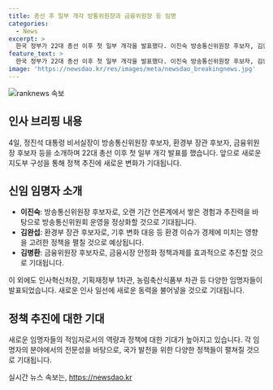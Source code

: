 ```yaml
---
title: 총선 후 일부 개각 방통위원장과 금융위원장 등 임명
categories:
  - News
excerpt: >
  한국 정부가 22대 총선 이후 첫 일부 개각을 발표했다. 이진숙 방송통신위원장 후보자, 김완섭 환경부 장관 후보자, 김병환 금융위원장 후보자 등이 소개됐다. 이들은 각자 방송통신위원회 운영, 환경 정책, 금융시장 안정화 등에서 뛰어난 역량을 발휘할 것으로 예상된다. 또한, 인사혁신처장, 기획재정부 1차관, 농림축산식품부 차관 등에도 새로운 임명자가 발표됐다. 이를 통해 정부는 다양한 분야에서의 전문가들을 적극적으로 영입하고 있는 것으로 보인다.
feature_text: >
  한국 정부가 22대 총선 이후 첫 일부 개각을 발표했다. 이진숙 방송통신위원장 후보자, 김완섭 환경부 장관 후보자, 김병환 금융위원장 후보자 등이 소개됐다. 이들은 각자 방송통신위원회 운영, 환경 정책, 금융시장 안정화 등에서 뛰어난 역량을 발휘할 것으로 예상된다. 또한, 인사혁신처장, 기획재정부 1차관, 농림축산식품부 차관 등에도 새로운 임명자가 발표됐다. 이를 통해 정부는 다양한 분야에서의 전문가들을 적극적으로 영입하고 있는 것으로 보인다.
image: 'https://newsdao.kr/res/images/meta/newsdao_breakingnews.jpg'
---
```


<p><img src="https://newsdao.kr/res/images/meta/newsdao_breakingnews.jpg" alt="ranknews 속보" /></p>

<h2 data-ke-size="size26">인사 브리핑 내용</h2>

<p data-ke-size="size16">4일, 정진석 대통령 비서실장이 방송통신위원장 후보자, 환경부 장관 후보자, 금융위원장 후보자 등을 소개하며 22대 총선 이후 첫 일부 개각 발표를 했습니다. 앞으로 새로운 지도부 구성을 통해 정책 추진에 새로운 변화가 기대됩니다.</p>

<h2 data-ke-size="size24">신임 임명자 소개</h2>

<ul>
    <li><b>이진숙</b>: 방송통신위원장 후보자로, 오랜 기간 언론계에서 쌓은 경험과 추진력을 바탕으로 방송통신위원회 운영을 정상화할 것으로 기대됩니다.</li>
    <li><b>김완섭</b>: 환경부 장관 후보자로, 기후 변화 대응 등 환경 이슈가 경제에 미치는 영향을 고려한 정책을 펼칠 것으로 예상됩니다.</li>
    <li><b>김병환</b>: 금융위원장 후보자로, 금융시장 안정화 정책과제를 효과적으로 추진할 것으로 기대됩니다.</li>
</ul>

<p data-ke-size="size16">이 외에도 인사혁신처장, 기획재정부 1차관, 농림축산식품부 차관 등 다양한 임명자들이 발표되었습니다. 새로운 인사 일선에 새로운 동력을 불어넣을 것으로 기대됩니다.</p>

<h2 data-ke-size="size24">정책 추진에 대한 기대</h2>

<p data-ke-size="size16">새로운 임명자들의 적임자로서의 역량과 정책에 대한 기대가 높아지고 있습니다. 각 임명자의 분야에서의 전문성을 바탕으로, 국가 발전을 위한 다양한 정책들이 펼쳐질 것으로 기대됩니다.</p>
실시간 뉴스 속보는, <a href="https://newsdao.kr" rel="dofollow">https://newsdao.kr</a>


